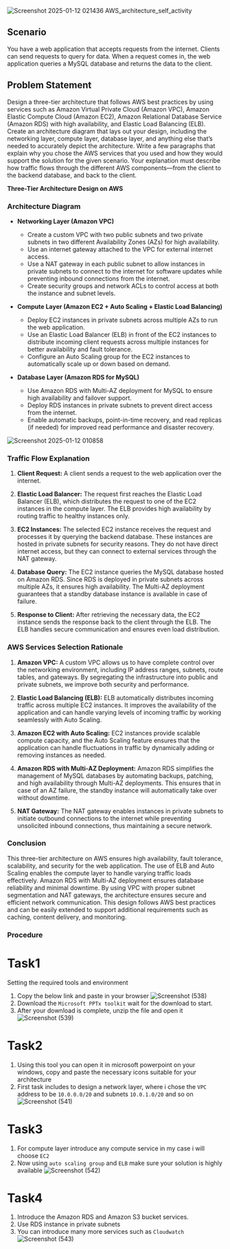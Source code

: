 ![Screenshot 2025-01-12 021436](https://github.com/user-attachments/assets/32f1e551-0706-4c8a-b4c2-e444ce65b371) AWS_architecture_self_activity

## Scenario
You have a web application that accepts requests from the internet. Clients can send requests to query for data. When a request comes in, the web application queries a MySQL database and returns the data to the client.

## Problem Statement
Design a three-tier architecture that follows AWS best practices by using services such as Amazon Virtual Private Cloud (Amazon VPC), Amazon Elastic Compute Cloud (Amazon EC2), Amazon Relational Database Service (Amazon RDS) with high availability, and Elastic Load Balancing (ELB). Create an architecture diagram that lays out your design, including the networking layer, compute layer, database layer, and anything else that’s needed to accurately depict the architecture. Write a few paragraphs that explain why you chose the AWS services that you used and how they would support the solution for the given scenario. Your explanation must describe how traffic flows through the different AWS components—from the client to the backend database, and back to the client.

**Three-Tier Architecture Design on AWS**

### **Architecture Diagram**
- **Networking Layer (Amazon VPC)**
  - Create a custom VPC with two public subnets and two private subnets in two different Availability Zones (AZs) for high availability.
  - Use an internet gateway attached to the VPC for external internet access.
  - Use a NAT gateway in each public subnet to allow instances in private subnets to connect to the internet for software updates while preventing inbound connections from the internet.
  - Create security groups and network ACLs to control access at both the instance and subnet levels.

- **Compute Layer (Amazon EC2 + Auto Scaling + Elastic Load Balancing)**
  - Deploy EC2 instances in private subnets across multiple AZs to run the web application.
  - Use an Elastic Load Balancer (ELB) in front of the EC2 instances to distribute incoming client requests across multiple instances for better availability and fault tolerance.
  - Configure an Auto Scaling group for the EC2 instances to automatically scale up or down based on demand.

- **Database Layer (Amazon RDS for MySQL)**
  - Use Amazon RDS with Multi-AZ deployment for MySQL to ensure high availability and failover support.
  - Deploy RDS instances in private subnets to prevent direct access from the internet.
  - Enable automatic backups, point-in-time recovery, and read replicas (if needed) for improved read performance and disaster recovery.

![Screenshot 2025-01-12 010858](https://github.com/user-attachments/assets/e15bc4d4-a3e2-46f2-8d05-6692ac8005e4)

### **Traffic Flow Explanation**
1. **Client Request:**
   A client sends a request to the web application over the internet.

2. **Elastic Load Balancer:**
   The request first reaches the Elastic Load Balancer (ELB), which distributes the request to one of the EC2 instances in the compute layer. The ELB provides high availability by routing traffic to healthy instances only.

3. **EC2 Instances:**
   The selected EC2 instance receives the request and processes it by querying the backend database. These instances are hosted in private subnets for security reasons. They do not have direct internet access, but they can connect to external services through the NAT gateway.

4. **Database Query:**
   The EC2 instance queries the MySQL database hosted on Amazon RDS. Since RDS is deployed in private subnets across multiple AZs, it ensures high availability. The Multi-AZ deployment guarantees that a standby database instance is available in case of failure.

5. **Response to Client:**
   After retrieving the necessary data, the EC2 instance sends the response back to the client through the ELB. The ELB handles secure communication and ensures even load distribution.

### **AWS Services Selection Rationale**

1. **Amazon VPC:**
   A custom VPC allows us to have complete control over the networking environment, including IP address ranges, subnets, route tables, and gateways. By segregating the infrastructure into public and private subnets, we improve both security and performance.

2. **Elastic Load Balancing (ELB):**
   ELB automatically distributes incoming traffic across multiple EC2 instances. It improves the availability of the application and can handle varying levels of incoming traffic by working seamlessly with Auto Scaling.

3. **Amazon EC2 with Auto Scaling:**
   EC2 instances provide scalable compute capacity, and the Auto Scaling feature ensures that the application can handle fluctuations in traffic by dynamically adding or removing instances as needed.

4. **Amazon RDS with Multi-AZ Deployment:**
   Amazon RDS simplifies the management of MySQL databases by automating backups, patching, and high availability through Multi-AZ deployments. This ensures that in case of an AZ failure, the standby instance will automatically take over without downtime.

5. **NAT Gateway:**
   The NAT gateway enables instances in private subnets to initiate outbound connections to the internet while preventing unsolicited inbound connections, thus maintaining a secure network.

### **Conclusion**
This three-tier architecture on AWS ensures high availability, fault tolerance, scalability, and security for the web application. The use of ELB and Auto Scaling enables the compute layer to handle varying traffic loads effectively. Amazon RDS with Multi-AZ deployment ensures database reliability and minimal downtime. By using VPC with proper subnet segmentation and NAT gateways, the architecture ensures secure and efficient network communication. This design follows AWS best practices and can be easily extended to support additional requirements such as caching, content delivery, and monitoring.

### Procedure
# Task1 
Setting the required tools and environment
1. Copy the below link and paste in your browser
   ![Screenshot (538)](https://github.com/user-attachments/assets/ee98fcec-ccce-4e61-b139-63a9814135a9)
2. Download the `Microsoft PPTx toolkit` wait for the download to start.
3. After your download is complete, unzip the file and open it
   ![Screenshot (539)](https://github.com/user-attachments/assets/70c12866-fb29-4367-87b8-32a40b005a38)
# Task2 
1. Using this tool you can open it in microsoft powerpoint on your windows, copy and paste the necessary icons suitable for your architecture
2. First task includes to design a network layer, where i chose the `VPC` address to be `10.0.0.0/20` and subnets `10.0.1.0/20` and so on
   ![Screenshot (541)](https://github.com/user-attachments/assets/cdacefc0-16d9-44b7-b19a-5500fe96769e)

# Task3
1. For compute layer introduce any compute service in my case i will choose `EC2`
2. Now using `auto scaling group` and `ELB` make sure your solution is highly available
   ![Screenshot (542)](https://github.com/user-attachments/assets/48738cdd-636c-4e72-8fd8-5972312c0242)

# Task4
1. Introduce the Amazon RDS and Amazon S3 bucket services.
2. Use RDS instance in private subnets
3. You can introduce many more services such as `Cloudwatch`
   ![Screenshot (543)](https://github.com/user-attachments/assets/85443fd4-41ee-46ce-988d-814b1e11c78e)
